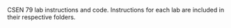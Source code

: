 CSEN 79 lab instructions and code. Instructions for each lab are included in their respective folders.
